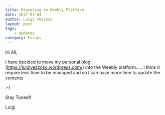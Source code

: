 ```yaml
---
title: Migrating to Weebly Platform
date: 2017-01-04
author: Luigi Vezzoso
layout: post
tags: 
    - updates
category: Essays
---
```


Hi All,

I have decided to move my personal blog (https://luigivezzoso.wordpress.com/) into the Weebly platform..... I think it require less time to be managed and so I can have more time to update the contents

:-)

Stay Tuned!!

Luigi